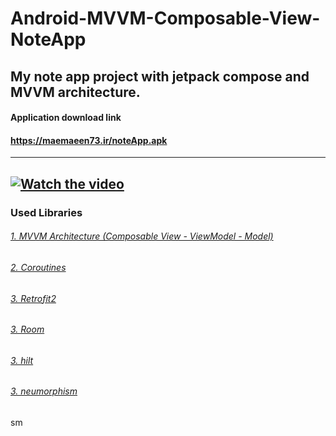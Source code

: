 # Android-MVVM-Composable-View-NoteApp
My note app project with jetpack compose and MVVM architecture.
---
#### Application download link
#### https://maemaeen73.ir/noteApp.apk
---
[![Watch the video](https://i.imgur.com/vKb2F1B.png)](https://www.aparat.com/v/nswl3)
---
### Used Libraries<br />
###### [1. MVVM Architecture (Composable View - ViewModel - Model)](https://medium.com/codex/get-started-with-mvvm-in-android-959e7666caa5)<br />
###### [2. Coroutines](https://kotlinlang.org/docs/coroutines-overview.html)<br />
###### [3. Retrofit2](https://square.github.io/retrofit/)<br />
###### [3. Room](https://developer.android.com/jetpack/androidx/releases/room)<br />
###### [3. hilt](https://developer.android.com/training/dependency-injection/hilt-android)<br />
###### [3. neumorphism](https://github.com/fornewid/neumorphi)<br />

sm
